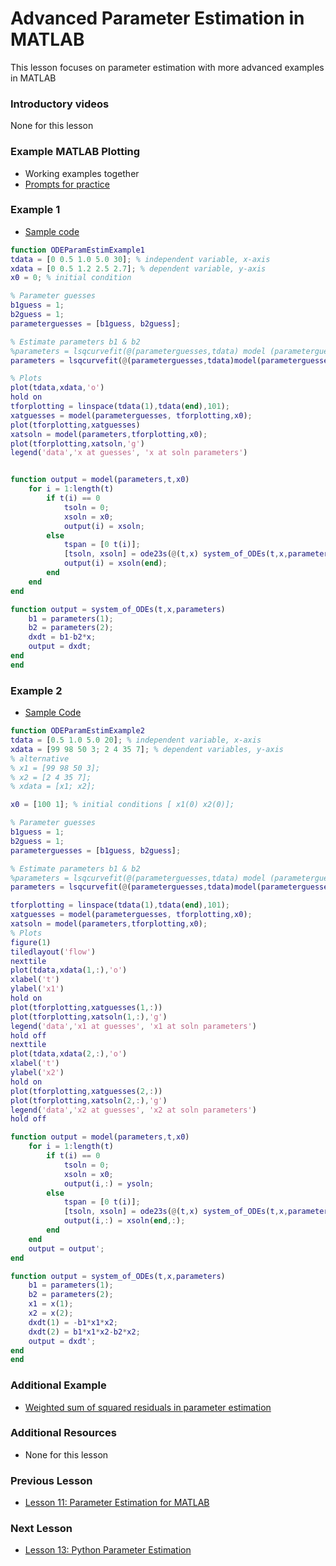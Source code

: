 # **Advanced Parameter Estimation in MATLAB**
This lesson focuses on parameter estimation with more advanced examples in MATLAB

### **Introductory videos**
None for this lesson

### **Example MATLAB Plotting**
* Working examples together
* [Prompts for practice](https://github.com/ashleefv/ApplNumComp/blob/master/Lecture%2014%20Examples.pdf)

### **Example 1**
* [Sample code](/CHEclassFa20/In%20Class%20Problem%20Solutions/MATLAB/ODEParamEstimExample1.m)
```MATLAB
function ODEParamEstimExample1
tdata = [0 0.5 1.0 5.0 30]; % independent variable, x-axis
xdata = [0 0.5 1.2 2.5 2.7]; % dependent variable, y-axis
x0 = 0; % initial condition

% Parameter guesses
b1guess = 1;
b2guess = 1;
parameterguesses = [b1guess, b2guess];

% Estimate parameters b1 & b2
%parameters = lsqcurvefit(@(parameterguesses,tdata) model (parameterguesses,tdata) ,parameterguesses, tdata, xdata)
parameters = lsqcurvefit(@(parameterguesses,tdata)model(parameterguesses,tdata,x0),parameterguesses, tdata, xdata)

% Plots
plot(tdata,xdata,'o')
hold on
tforplotting = linspace(tdata(1),tdata(end),101);
xatguesses = model(parameterguesses, tforplotting,x0);
plot(tforplotting,xatguesses)
xatsoln = model(parameters,tforplotting,x0);
plot(tforplotting,xatsoln,'g')
legend('data','x at guesses', 'x at soln parameters')


function output = model(parameters,t,x0)
    for i = 1:length(t)
        if t(i) == 0 
            tsoln = 0;
            xsoln = x0;
            output(i) = xsoln;
        else
            tspan = [0 t(i)]; 
            [tsoln, xsoln] = ode23s(@(t,x) system_of_ODEs(t,x,parameters), tspan, x0);
            output(i) = xsoln(end);
        end
    end
end

function output = system_of_ODEs(t,x,parameters)
    b1 = parameters(1);
    b2 = parameters(2);
    dxdt = b1-b2*x;
    output = dxdt;
end
end
```

### **Example 2**
* [Sample Code](/CHEclassFa20/In%20Class%20Problem%20Solutions/MATLAB/ODEParamEstimExample2.m)
```MATLAB
function ODEParamEstimExample2
tdata = [0.5 1.0 5.0 20]; % independent variable, x-axis
xdata = [99 98 50 3; 2 4 35 7]; % dependent variables, y-axis
% alternative
% x1 = [99 98 50 3];
% x2 = [2 4 35 7];
% xdata = [x1; x2];

x0 = [100 1]; % initial conditions [ x1(0) x2(0)];

% Parameter guesses
b1guess = 1;
b2guess = 1;
parameterguesses = [b1guess, b2guess];

% Estimate parameters b1 & b2
%parameters = lsqcurvefit(@(parameterguesses,tdata) model (parameterguesses,tdata) ,parameterguesses, tdata, xdata)
parameters = lsqcurvefit(@(parameterguesses,tdata)model(parameterguesses,tdata,x0),parameterguesses, tdata, xdata)

tforplotting = linspace(tdata(1),tdata(end),101);
xatguesses = model(parameterguesses, tforplotting,x0);
xatsoln = model(parameters,tforplotting,x0);
% Plots
figure(1)
tiledlayout('flow') 
nexttile
plot(tdata,xdata(1,:),'o')
xlabel('t')
ylabel('x1')
hold on
plot(tforplotting,xatguesses(1,:))
plot(tforplotting,xatsoln(1,:),'g')
legend('data','x1 at guesses', 'x1 at soln parameters')
hold off
nexttile
plot(tdata,xdata(2,:),'o')
xlabel('t')
ylabel('x2')
hold on
plot(tforplotting,xatguesses(2,:))
plot(tforplotting,xatsoln(2,:),'g')
legend('data','x2 at guesses', 'x2 at soln parameters')
hold off

function output = model(parameters,t,x0)
    for i = 1:length(t)
        if t(i) == 0 
            tsoln = 0;
            xsoln = x0;
            output(i,:) = ysoln;
        else
            tspan = [0 t(i)]; 
            [tsoln, xsoln] = ode23s(@(t,x) system_of_ODEs(t,x,parameters), tspan, x0);
            output(i,:) = xsoln(end,:);
        end
    end
    output = output';
end

function output = system_of_ODEs(t,x,parameters)
    b1 = parameters(1);
    b2 = parameters(2);
    x1 = x(1);
    x2 = x(2);
    dxdt(1) = -b1*x1*x2;
    dxdt(2) = b1*x1*x2-b2*x2;
    output = dxdt';
end
end
```
### **Additional Example**
* [Weighted sum of squared residuals in parameter estimation](https://github.com/ashleefv/ApplNumComp/blob/master/WSSR.pdf)
### **Additional Resources**
* None for this lesson

### **Previous Lesson**
 * [Lesson 11: Parameter Estimation for MATLAB](/L11:%20Parameter%20Estimation%20for%20MATLAB.md)
### **Next Lesson**
 * [Lesson 13: Python Parameter Estimation](/L13:%20Python%20Parameter%20Estimation.md)
